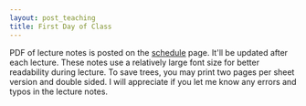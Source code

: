 ```yaml
---
layout: post_teaching
title: First Day of Class
---
```


PDF of lecture notes is posted on the [schedule](../../../schedule.html) page. It'll be updated after each lecture. These notes use a relatively large font size for better readability during lecture. To save trees, you may print two pages per sheet version and double sided. I will appreciate if you let me know any errors and typos in the lecture notes.


